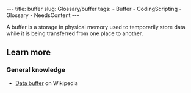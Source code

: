 --- title: buffer slug: Glossary/buffer tags: - Buffer - CodingScripting - Glossary - NeedsContent ---

A buffer is a storage in physical memory used to temporarily store data while it is being transferred from one place to another.

Learn more
----------

### General knowledge

-   [Data buffer](https://en.wikipedia.org/wiki/Data_buffer) on Wikipedia
